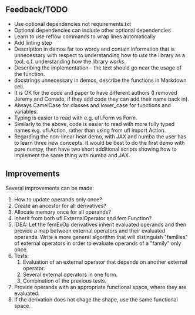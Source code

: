 ## Feedback/TODO

- Use optional dependencies not requirements.txt
- Optional dependencies can include other optional dependencies
- Learn to use reflow commands to wrap lines automatically
- Add linting step
- Description in demos far too wordy and contain information that is
  unnecessary with respect to understanding how to *use* the library as a tool,
  c.f. understanding how the library *works*.
- Describing the implementation - the text should go near the usage of the
  function.
- docstrings unnecessary in demos, describe the functions in Markdown cell.
- It is OK for the code and paper to have different authors (I removed Jeremy
  and Corrado, if they add code they can add their name back in).
- Always CamelCase for classes and lower_case for functions and variables.
- Typing is easier to read with e.g. ufl.Form vs Form.
- Similarly to the above, code is easier to read with more fully typed names
  e.g. ufl.Action, rather than using from ufl import Action.
- Regarding the non-linear heat demo, with JAX and numba the user has to learn
  three new concepts. It would be best to do the first demo with pure numpy,
  then have two short additional scripts showing how to implement the same
  thing with numba and JAX.

## Improvements

Several improvements can be made:
1. How to update operands only once?
2. Create an ancestor for all derivatives?
3. Allocate memory once for all operands?
4. Inherit from both ufl.ExternalOperator and fem.Function?
5. IDEA: Let the femExOp derivatives inherit evaluated operands and then
provide a map between external operators and their evaluated operands.
Write a more general algorithm that will distinguish "families" of external
operators in order to evaluate operands of a "family" only once.
6. Tests:
    1. Evaluation of an external operator that depends on another external
    operator.
    2. Several external operators in one form.
    3. Combination of the previous tests.
7. Provide operands with an appropriate functional space, where they are
   evaluated.
8. If the derivation does not chage the shape, use the same functional
space.

